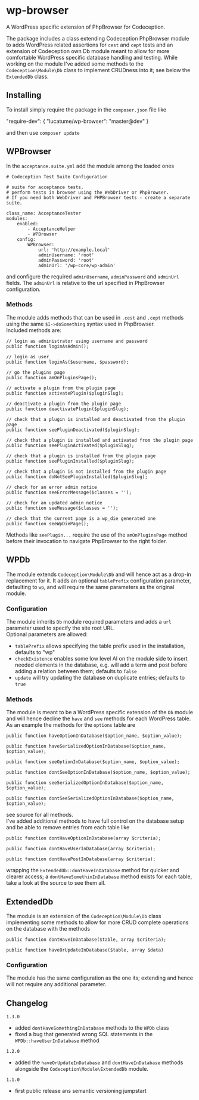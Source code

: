 wp-browser
==========

A WordPress specific extension of PhpBrowser for Codeception.

The package includes a class extending Codeception PhpBrowser module to adds WordPress related assertions for <code>cest</code> and <code>cept</code> tests and an extension of Codeception own Db module meant to allow for more comfortable WordPress specific database handling and testing.
While working on the module I've added some methods to the <code>Codeception\Module\Db</code> class to implement CRUDness into it; see below the <code>ExtendedDb</code> class.

## Installing
To install simply require the package in the <code>composer.json</code> file like

  "require-dev":
    {
      "lucatume/wp-browser": "master@dev"
    }
    
and then use <code>composer update</code>

## WPBrowser
In the <code>acceptance.suite.yml</code> add the module among the loaded ones

    # Codeception Test Suite Configuration

    # suite for acceptance tests.
    # perform tests in browser using the WebDriver or PhpBrowser.
    # If you need both WebDriver and PHPBrowser tests - create a separate suite.

    class_name: AcceptanceTester
    modules:
        enabled:
            - AcceptanceHelper
            - WPBrowser
        config:
            WPBrowser:
                url: 'http://example.local'
                adminUsername: 'root'
                adminPassword: 'root'
                adminUrl: '/wp-core/wp-admin'

and configure the required <code>adminUsername</code>, <code>adminPassword</code> and <code>adminUrl</code> fields. The <code>adminUrl</code> is relative to the url specified in PhpBrowser configuration.

### Methods
The module adds methods that can be used in <code>.cest</code> and <code>.cept</code> methods using the same <code>$I->doSomething</code> syntax used in PhpBrowser.  
Included methods are:
    
    // login as administrator using username and password
    public function loginAsAdmin();

    // login as user
    public function loginAs($username, $password);

    // go the plugins page
    public function amOnPluginsPage();

    // activate a plugin from the plugin page
    public function activatePlugin($pluginSlug);

    // deactivate a plugin from the plugin page
    public function deactivatePlugin($pluginSlug);

    // check that a plugin is installed and deactivated from the plugin page
    public function seePluginDeactivated($pluginSlug);

    // check that a plugin is installed and activated from the plugin page
    public function seePluginActivated($pluginSlug);

    // check that a plugin is installed from the plugin page
    public function seePluginInstalled($pluginSlug);

    // check that a plugin is not installed from the plugin page
    public function doNotSeePluginInstalled($pluginSlug);

    // check for an error admin notice
    public function seeErrorMessage($classes = '');

    // check for an updated admin notice
    public function seeMessage($classes = '');

    // check that the current page is a wp_die generated one
    public function seeWpDiePage();

Methods like <code>seePlugin...</code> require the use of the <code>amOnPluginsPage</code> method before their invocation to navigate PhpBrowser to the right folder.

## WPDb
The module extends <code>Codeception\Module\Db</code> and will hence act as a drop-in replacement for it. It adds an optional <code>tablePrefix</code> configuration parameter, defaulting to <code>wp</code>, and will require the same parameters as the original module.

### Configuration
The module inherits <code>Db</code> module required parameters and adds a <code>url</code> parameter used to specify the site root URL.  
Optional parameters are allowed:

* <code>tablePrefix</code> allows specifying the table prefix used in the installation, defaults to "wp"
* <code>checkExistence</code> enables some low level AI on the module side to insert needed elements in the database, e.g. will add a term and post before adding a relation between them; defaults to <code>false</code>
* <code>update</code> will try updating the database on duplicate entries; defaults to <code>true</code>

### Methods
The module is meant to be a WordPress specific extension of the <code>Db</code> module and will hence decline the <code>have</code> and <code>see</code> methods for each WordPress table. As an example the methods for the <code>options</code> table are

    public function haveOptionInDatabase($option_name, $option_value);
    
    public function haveSerializedOptionInDatabase($option_name, $option_value);
    
    public function seeOptionInDatabase($option_name, $option_value);
    
    public function dontSeeOptionInDatabase($option_name, $option_value);
    
    public function seeSerializedOptionInDatabase($option_name, $option_value);
    
    public function dontSeeSerializedOptionInDatabase($option_name, $option_value);

see source for all methods.  
I've added additional methods to have full control on the database setup and be able to remove entries from each table like

    public function dontHaveOptionInDatabase(array $criteria);

    public function dontHaveUserInDatabase(array $criteria);

    public function dontHavePostInDatabase(array $criteria);

wrapping the <code>ExtendedDb::dontHaveInDatabase</code> method for quicker and clearer access; a <code>dontHaveSomethinInDatabase</code> method exists for each table, take a look at the source to see them all.

## ExtendedDb
The module is an extension of the <code>Codeception\Module\Db</code> class implementing some methods to allow for more CRUD complete operations on the database with the methods

    public function dontHaveInDatabase($table, array $criteria);

    public function haveOrUpdateInDatabase($table, array $data)

### Configuration
The module has the same configuration as the one its; extending and hence will not require any additional parameter.

## Changelog
<code>1.3.0</code>

* added <code>dontHaveSomethingInDatabase</code> methods to the <code>WPDb</code> class
* fixed a bug that generated wrong SQL statements in the <code>WPDb::haveUserInDatabase</code> method

<code>1.2.0</code>

* added the <code>haveOrUpdateInDatabase</code> and <code>dontHaveInDatabase</code> methods alongside the <code>Codeception\Module\ExtendedDb</code> module.

<code>1.1.0</code>

* first public release ans semantic versioning jumpstart